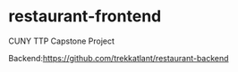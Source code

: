 # restaurant-frontend
CUNY TTP Capstone Project

Backend:https://github.com/trekkatlant/restaurant-backend
